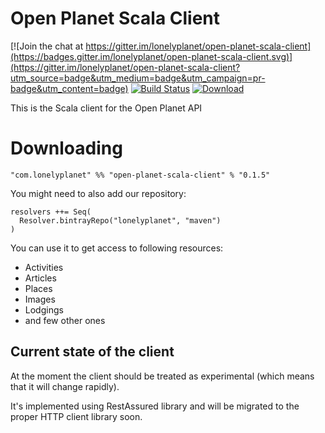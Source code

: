 Open Planet Scala Client
================
[![Join the chat at https://gitter.im/lonelyplanet/open-planet-scala-client](https://badges.gitter.im/lonelyplanet/open-planet-scala-client.svg)](https://gitter.im/lonelyplanet/open-planet-scala-client?utm_source=badge&utm_medium=badge&utm_campaign=pr-badge&utm_content=badge)
[![Build Status](https://travis-ci.org/lonelyplanet/open-planet-scala-client.svg?branch=master)](https://travis-ci.org/lonelyplanet/open-planet-scala-client)
[ ![Download](https://api.bintray.com/packages/lonelyplanet/maven/open-planet-scala-client/images/download.svg) ](https://bintray.com/lonelyplanet/maven/open-planet-scala-client/_latestVersion)

This is the Scala client for the Open Planet API

# Downloading

    "com.lonelyplanet" %% "open-planet-scala-client" % "0.1.5"


You might need to also add our repository:

```
resolvers ++= Seq(
  Resolver.bintrayRepo("lonelyplanet", "maven")
)
```

You can use it to get access to following resources:
* Activities
* Articles
* Places
* Images
* Lodgings
* and few other ones

## Current state of the client

At the moment the client should be treated as experimental (which means that it will change rapidly).

It's implemented using RestAssured library and will be migrated to the proper HTTP client library soon.